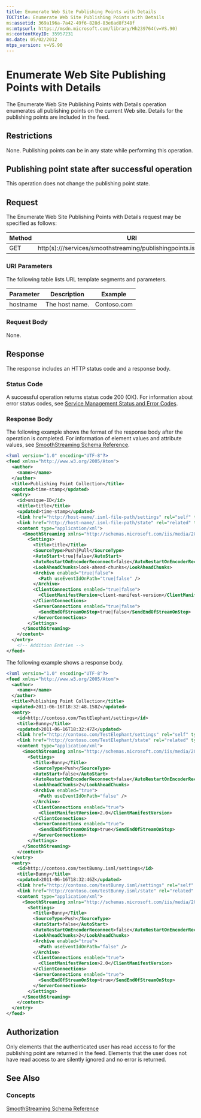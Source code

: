 ```yaml
---
title: Enumerate Web Site Publishing Points with Details
TOCTitle: Enumerate Web Site Publishing Points with Details
ms:assetid: 369a196a-7a42-49f6-828d-83e6ad8f348f
ms:mtpsurl: https://msdn.microsoft.com/library/Hh239764(v=VS.90)
ms:contentKeyID: 35957231
ms.date: 05/02/2012
mtps_version: v=VS.90
---
```


# Enumerate Web Site Publishing Points with Details

The Enumerate Web Site Publishing Points with Details operation enumerates all publishing points on the current Web site. Details for the publishing points are included in the feed.

## Restrictions

None. Publishing points can be in any state while performing this operation.

## Publishing point state after successful operation

This operation does not change the publishing point state.

## Request

The Enumerate Web Site Publishing Points with Details request may be specified as follows:

|Method|URI|
|--- |--- |
|GET|http(s)://<hostname>/services/smoothstreaming/publishingpoints.isml/settings|

### URI Parameters

The following table lists URL template segments and parameters.

|Parameter|Description|Example|
|--- |--- |--- |
|hostname|The host name.|Contoso.com|

### Request Body

None.

## Response

The response includes an HTTP status code and a response body.

### Status Code

A successful operation returns status code 200 (OK). For information about error status codes, see [Service Management Status and Error Codes](service-management-status-and-error-codes.md).

### Response Body

The following example shows the format of the response body after the operation is completed. For information of element values and attribute values, see [SmoothStreaming Schema Reference](smoothstreaming-schema-reference.md).

```xml
<?xml version="1.0" encoding="UTF-8"?>
<feed xmlns="http://www.w3.org/2005/Atom">
  <author>
    <name></name>
  </author>
  <title>Publishing Point Collection</title>
  <updated>time-stamp</updated>
  <entry>
    <id>unique-ID</id>
    <title>title</title>
    <updated>time-stamp</updated>
    <link href="http://host-name/.isml-file-path/settings" rel="self" type="application/atom+xml" title="Settings" />
    <link href="http://host-name/.isml-file-path/state" rel="related" type="application/atom+xml" title="State" />
    <content type="application/xml">
      <SmoothStreaming xmlns="http://schemas.microsoft.com/iis/media/2011/03/streaming/management">
        <Settings>
          <Title>title</Title>
          <SourceType>Push|Pull</SourceType>
          <AutoStart>true|false</AutoStart>
          <AutoRestartOnEncoderReconnect>false</AutoRestartOnEncoderReconnect>
          <LookAheadChunks>look-ahead-chunks</LookAheadChunks>
          <Archive enabled="true|false">
            <Path useEventIdOnPath="true|false" />
          </Archive>
          <ClientConnections enabled="true|false">
            <ClientManifestVersion>client-manifest-version</ClientManifestVersion>
          </ClientConnections>
          <ServerConnections enabled="true|false">
            <SendEndOfStreamOnStop>true|false</SendEndOfStreamOnStop>
          </ServerConnections>
        </Settings>
      </SmoothStreaming>
    </content>
  </entry>
    <!-- Addition Entries -->
</feed>
```

The following example shows a response body.

```xml
<?xml version="1.0" encoding="UTF-8"?>
<feed xmlns="http://www.w3.org/2005/Atom">
  <author>
    <name></name>
  </author>
  <title>Publishing Point Collection</title>
  <updated>2011-06-16T18:32:48.158Z</updated>
  <entry>
    <id>http://contoso.com/TestElephant/settings</id>
    <title>Bunny</title>
    <updated>2011-06-16T18:32:47Z</updated>
    <link href="http://contoso.com/TestElephant/settings" rel="self" type="application/atom+xml" title="Settings" />
    <link href="http://contoso.com/TestElephant/state" rel="related" type="application/atom+xml" title="State" />
    <content type="application/xml">
      <SmoothStreaming xmlns="http://schemas.microsoft.com/iis/media/2011/03/streaming/management">
        <Settings>
          <Title>Bunny</Title>
          <SourceType>Push</SourceType>
          <AutoStart>false</AutoStart>
          <AutoRestartOnEncoderReconnect>false</AutoRestartOnEncoderReconnect>
          <LookAheadChunks>2</LookAheadChunks>
          <Archive enabled="true">
            <Path useEventIdOnPath="false" />
          </Archive>
          <ClientConnections enabled="true">
            <ClientManifestVersion>2.0</ClientManifestVersion>
          </ClientConnections>
          <ServerConnections enabled="true">
            <SendEndOfStreamOnStop>true</SendEndOfStreamOnStop>
          </ServerConnections>
        </Settings>
      </SmoothStreaming>
    </content>
  </entry>
  <entry>
    <id>http://contoso.com/testBunny.isml/settings</id>
    <title>Bunny</title>
    <updated>2011-06-16T18:32:46Z</updated>
    <link href="http://contoso.com/testBunny.isml/settings" rel="self" type="application/atom+xml" title="Settings" />
    <link href="http://contoso.com/testBunny.isml/state" rel="related" type="application/atom+xml" title="State" />
    <content type="application/xml">
      <SmoothStreaming xmlns="http://schemas.microsoft.com/iis/media/2011/03/streaming/management">
        <Settings>
          <Title>Bunny</Title>
          <SourceType>Push</SourceType>
          <AutoStart>false</AutoStart>
          <AutoRestartOnEncoderReconnect>false</AutoRestartOnEncoderReconnect>
          <LookAheadChunks>2</LookAheadChunks>
          <Archive enabled="true">
            <Path useEventIdOnPath="false" />
          </Archive>
          <ClientConnections enabled="true">
            <ClientManifestVersion>2.0</ClientManifestVersion>
          </ClientConnections>
          <ServerConnections enabled="true">
            <SendEndOfStreamOnStop>true</SendEndOfStreamOnStop>
          </ServerConnections>
        </Settings>
      </SmoothStreaming>
    </content>
  </entry>
</feed>
```

## Authorization

Only elements that the authenticated user has read access to for the publishing point are returned in the feed. Elements that the user does not have read access to are silently ignored and no error is returned.

## See Also

### Concepts

[SmoothStreaming Schema Reference](smoothstreaming-schema-reference.md)
